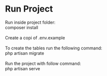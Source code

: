 
# Run Project
Run inside project folder:<br>
composer install<br><br>
Create a copi of .env.example<br><br>
To create the tables run the following command:<br>
php artisan migrate<br><br>
Run the project with follow command:<br>
php artisan serve
